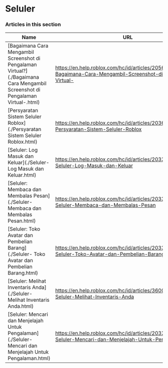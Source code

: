 # Seluler  
### Articles in this section
Name|URL
-|-
[Bagaimana Cara Mengambil Screenshot di Pengalaman Virtual?](./Bagaimana Cara Mengambil Screenshot di Pengalaman Virtual-.html) |https://en.help.roblox.com/hc/id/articles/20564017568276-Bagaimana-Cara-Mengambil-Screenshot-di-Pengalaman-Virtual-
[Persyaratan Sistem Seluler Roblox](./Persyaratan Sistem Seluler Roblox.html) |https://en.help.roblox.com/hc/id/articles/203625474-Persyaratan-Sistem-Seluler-Roblox
[Seluler: Log Masuk dan Keluar](./Seluler- Log Masuk dan Keluar.html) |https://en.help.roblox.com/hc/id/articles/203313450-Seluler-Log-Masuk-dan-Keluar
[Seluler: Membaca dan Membalas Pesan](./Seluler- Membaca dan Membalas Pesan.html) |https://en.help.roblox.com/hc/id/articles/203313550-Seluler-Membaca-dan-Membalas-Pesan
[Seluler: Toko Avatar dan Pembelian Barang](./Seluler- Toko Avatar dan Pembelian Barang.html) |https://en.help.roblox.com/hc/id/articles/203313500-Seluler-Toko-Avatar-dan-Pembelian-Barang
[Seluler: Melihat Inventaris Anda](./Seluler- Melihat Inventaris Anda.html) |https://en.help.roblox.com/hc/id/articles/360000344426-Seluler-Melihat-Inventaris-Anda
[Seluler: Mencari dan Menjelajah Untuk Pengalaman](./Seluler- Mencari dan Menjelajah Untuk Pengalaman.html) |https://en.help.roblox.com/hc/id/articles/203313460-Seluler-Mencari-dan-Menjelajah-Untuk-Pengalaman
